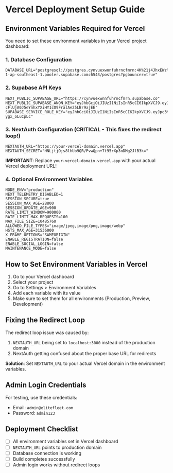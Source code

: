 # Vercel Deployment Setup Guide

## Environment Variables Required for Vercel

You need to set these environment variables in your Vercel project dashboard:

### 1. Database Configuration
```
DATABASE_URL="postgresql://postgres.cynvuexwnnfuhrncfmrn:4K%21j4JhxEWz%3Fk.Q@aws-1-ap-southeast-1.pooler.supabase.com:6543/postgres?pgbouncer=true"
```

### 2. Supabase API Keys
```
NEXT_PUBLIC_SUPABASE_URL="https://cynvuexwnnfuhrncfmrn.supabase.co"
NEXT_PUBLIC_SUPABASE_ANON_KEY="eyJhbGciOiJIUzI1NiIsInR5cCI6IkpXVCJ9.eyJpc3MiOiJzdXBhYmFzZSIsInJlZiI6ImN5bnZ1ZXh3bm5mdWhybmNmbXJuIiwicm9sZSI6ImFub24iLCJpYXQiOjE3NTY4NzE3NDQsImV4cCI6MjA3MjQ0Nzc0NH0.iBD-cFlUjA0J5eYnhxYXiHY1cO9FralAe25LBr9ajEE"
SUPABASE_SERVICE_ROLE_KEY="eyJhbGciOiJIUzI1NiIsInR5cCI6IkpXVCJ9.eyJpc3MiOiJzdXBhYmFzZSIsInJlZiI6ImN5bnZ1ZXh3bm5mdWhybmNmbXJuIiwicm9sZSI6InNlcnZpY2Vfcm9sZSIsImlhdCI6MTc1Njg3MTc0NCwiZXhwIjoyMDcyNDQ3NzQ0fQ.jIpZ8ky2AIjepeBjmyN7KTlZgji9oyv-ygx_oLuCpLc"
```

### 3. NextAuth Configuration (CRITICAL - This fixes the redirect loop!)
```
NEXTAUTH_URL="https://your-vercel-domain.vercel.app"
NEXTAUTH_SECRET="HNLjtjOjs8lhUo9QR/PvwQpn+7t95rXp3nDMg2JlB3k="
```

**IMPORTANT**: Replace `your-vercel-domain.vercel.app` with your actual Vercel deployment URL!

### 4. Optional Environment Variables
```
NODE_ENV="production"
NEXT_TELEMETRY_DISABLED=1
SESSION_SECURE=true
SESSION_MAX_AGE=28800
SESSION_UPDATE_AGE=900
RATE_LIMIT_WINDOW=900000
RATE_LIMIT_MAX_REQUESTS=100
MAX_FILE_SIZE=10485760
ALLOWED_FILE_TYPES="image/jpeg,image/png,image/webp"
HSTS_MAX_AGE=31536000
X_FRAME_OPTIONS="SAMEORIGIN"
ENABLE_REGISTRATION=false
ENABLE_SOCIAL_LOGIN=false
MAINTENANCE_MODE=false
```

## How to Set Environment Variables in Vercel

1. Go to your Vercel dashboard
2. Select your project
3. Go to Settings > Environment Variables
4. Add each variable with its value
5. Make sure to set them for all environments (Production, Preview, Development)

## Fixing the Redirect Loop

The redirect loop issue was caused by:
1. `NEXTAUTH_URL` being set to `localhost:3000` instead of the production domain
2. NextAuth getting confused about the proper base URL for redirects

**Solution**: Set `NEXTAUTH_URL` to your actual Vercel domain in the environment variables.

## Admin Login Credentials

For testing, use these credentials:
- Email: `admin@elitefleet.com`
- Password: `admin123`

## Deployment Checklist

- [ ] All environment variables set in Vercel dashboard
- [ ] `NEXTAUTH_URL` points to production domain
- [ ] Database connection is working
- [ ] Build completes successfully
- [ ] Admin login works without redirect loops